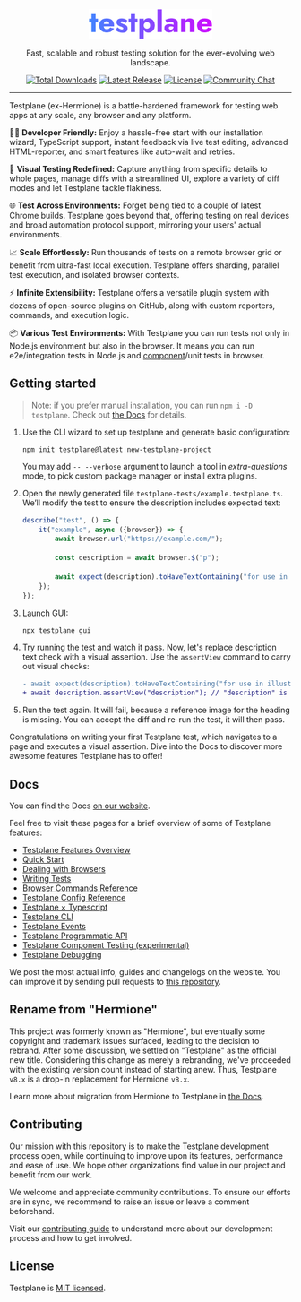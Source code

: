 <p align="center">
  <a href="https://testplane.io/">
    <picture>
      <img alt="Testplane" src="docs/images/testplane.svg" width="220" style="max-width: 100%;">
    </picture>
  </a>
</p>

<p align="center">
Fast, scalable and robust testing solution for the ever-evolving web landscape.
</p>

<p align="center">
    <a href="https://www.npmjs.com/package/testplane"><img src="https://img.shields.io/npm/dt/hermione.svg" alt="Total Downloads"></a>
    <a href="https://github.com/gemini-testing/testplane/releases"><img src="https://img.shields.io/npm/v/testplane.svg" alt="Latest Release"></a>
    <a href="https://github.com/gemini-testing/testplane/blob/master/LICENSE"><img src="https://img.shields.io/npm/l/hermione.svg" alt="License"></a>
    <a href="https://t.me/testplane"><img src="https://img.shields.io/badge/community-chat-blue?logo=telegram" alt="Community Chat"></a>
</p>

---

Testplane (ex-Hermione) is a battle-hardened framework for testing web apps at any scale, any browser and any platform.

🧑‍💻 **Developer Friendly:** Enjoy a hassle-free start with our installation wizard, TypeScript support, instant feedback via live test editing, advanced HTML-reporter, and smart features like auto-wait and retries.

📸 **Visual Testing Redefined:** Capture anything from specific details to whole pages, manage diffs with a streamlined UI, explore a variety of diff modes and let Testplane tackle flakiness.

🌐 **Test Across Environments:** Forget being tied to a couple of latest Chrome builds. Testplane goes beyond that, offering testing on real devices and broad automation protocol support, mirroring your users' actual environments.

📈 **Scale Effortlessly:** Run thousands of tests on a remote browser grid or benefit from ultra-fast local execution. Testplane offers sharding, parallel test execution, and isolated browser contexts.

⚡ **Infinite Extensibility:** Testplane offers a versatile plugin system with dozens of open-source plugins on GitHub, along with custom reporters, commands, and execution logic.

📦 **Various Test Environments:** With Testplane you can run tests not only in Node.js environment but also in the browser. It means you can run e2e/integration tests in Node.js and [component](docs/component-testing.md)/unit tests in browser.

## Getting started

> Note: if you prefer manual installation, you can run `npm i -D testplane`. Check out [the Docs](https://testplane.io/docs/v8/) for details.

1. Use the CLI wizard to set up testplane and generate basic configuration:

    ```shell
    npm init testplane@latest new-testplane-project
    ```

   You may add `-- --verbose` argument to launch a tool in *extra-questions* mode, to pick custom package manager or install extra plugins.

2. Open the newly generated file `testplane-tests/example.testplane.ts`. We’ll modify the test to ensure the description includes expected text:

    ```typescript
    describe("test", () => {
        it("example", async ({browser}) => {
            await browser.url("https://example.com/");

            const description = await browser.$("p");

            await expect(description).toHaveTextContaining("for use in illustrative examples in documents");
        });
    });
    ```

3. Launch GUI:

    ```shell
    npx testplane gui
   ```

4. Try running the test and watch it pass. Now, let's replace description text check with a visual assertion. Use the `assertView` command to carry out visual checks:

    ```diff
    - await expect(description).toHaveTextContaining("for use in illustrative examples in documents");
    + await description.assertView("description"); // "description" is just a name of the assertion
      ```

5. Run the test again. It will fail, because a reference image for the heading is missing. You can accept the diff and re-run the test, it will then pass.

Congratulations on writing your first Testplane test, which navigates to a page and executes a visual assertion. Dive into the Docs to discover more awesome features Testplane has to offer!

## Docs

You can find the Docs [on our website](https://testplane.io/).

Feel free to visit these pages for a brief overview of some of Testplane features:

- [Testplane Features Overview](docs/features.md)
- [Quick Start](docs/quick-start.md)
- [Dealing with Browsers](docs/dealing-with-browsers.md)
- [Writing Tests](docs/writing-tests.md)
- [Browser Commands Reference](docs/commands.md)
- [Testplane Config Reference](docs/config.md)
- [Testplane × Typescript](docs/typescript.md)
- [Testplane CLI](docs/cli.md)
- [Testplane Events](docs/events.md)
- [Testplane Programmatic API](docs/programmatic-api.md)
- [Testplane Component Testing (experimental)](docs/component-testing.md)
- [Testplane Debugging](docs/debugging.md)

We post the most actual info, guides and changelogs on the website. You can improve it by sending pull requests to [this repository](https://github.com/gemini-testing/testplane-docs/).

## Rename from "Hermione"

This project was formerly known as "Hermione", but eventually some copyright and trademark issues surfaced, leading to the decision to rebrand. After some discussion, we settled on "Testplane" as the official new title. Considering this change as merely a rebranding, we've proceeded with the existing version count instead of starting anew. Thus, Testplane `v8.x` is a drop-in replacement for Hermione `v8.x`.

Learn more about migration from Hermione to Testplane in [the Docs](https://testplane.io/docs/v8/migrations/how-to-upgrade-hermione-to-testplane/).

## Contributing

Our mission with this repository is to make the Testplane development process open, while continuing to improve upon its features, performance and ease of use. We hope other organizations find value in our project and benefit from our work.

We welcome and appreciate community contributions. To ensure our efforts are in sync, we recommend to raise an issue or leave a comment beforehand.

Visit our [contributing guide](CONTRIBUTING.md) to understand more about our development process and how to get involved.

## License
Testplane is [MIT licensed](LICENSE).
